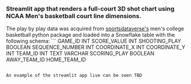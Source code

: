 ### Streamlit app that renders a full-court 3D shot chart using NCAA Men's basketball court line dimensions.

The play by play data was acquired from <a href="https://py.sportsdataverse.org/docs/mbb/">sportsdataverse's</a> men's college basketball python package and loaded into a Snowflake table with the following schema: 
    ```
    GAME_ID INT
    SCORE_VALUE INT
    SHOOTING_PLAY BOOLEAN
    SEQUENCE_NUMBER INT
    COORDINATE_X INT
    COORDINATE_Y INT
    TEAM_ID INT
    TEXT VARCHAR
    SCORING_PLAY BOOLEAN
    AWAY_TEAM_ID
    HOME_TEAM_ID
  ```
  
An example of the streamlit app live can be seen TBD

